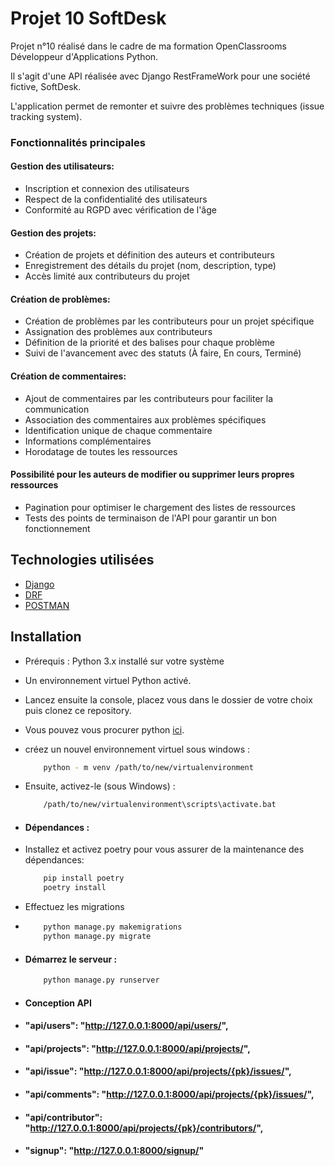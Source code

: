 # Projet 10 SoftDesk

Projet n°10 réalisé dans le cadre de ma formation OpenClassrooms Développeur d'Applications Python.

Il s'agit d'une API réalisée avec Django RestFrameWork pour une société fictive, SoftDesk.

L'application permet de remonter et suivre des problèmes techniques (issue tracking system).

### Fonctionnalités principales

#### Gestion des utilisateurs:

* Inscription et connexion des utilisateurs
* Respect de la confidentialité des utilisateurs
* Conformité au RGPD avec vérification de l'âge

#### Gestion des projets:

* Création de projets et définition des auteurs et contributeurs
* Enregistrement des détails du projet (nom, description, type)
* Accès limité aux contributeurs du projet

#### Création de problèmes:

* Création de problèmes par les contributeurs pour un projet spécifique
* Assignation des problèmes aux contributeurs
* Définition de la priorité et des balises pour chaque problème
* Suivi de l'avancement avec des statuts (À faire, En cours, Terminé)

#### Création de commentaires:

* Ajout de commentaires par les contributeurs pour faciliter la communication
* Association des commentaires aux problèmes spécifiques
* Identification unique de chaque commentaire
* Informations complémentaires
* Horodatage de toutes les ressources

#### Possibilité pour les auteurs de modifier ou supprimer leurs propres ressources

* Pagination pour optimiser le chargement des listes de ressources
* Tests des points de terminaison de l'API pour garantir un bon fonctionnement

## Technologies utilisées
* [Django](https://www.djangoproject.com/)
* [DRF](https://wwww.django-rest-framework.org/)
* [POSTMAN](https://www.postman.com/)

## Installation
* Prérequis : Python 3.x installé sur votre système
* Un environnement virtuel Python activé.

* Lancez ensuite la console, placez vous dans le dossier de votre choix puis clonez ce repository.
* Vous pouvez vous procurer python [ici](https://www.python.org").
* créez un nouvel environnement virtuel sous windows :
    ```bash
        python - m venv /path/to/new/virtualenvironment
     ```
* Ensuite, activez-le (sous Windows) :
    ```bash
        /path/to/new/virtualenvironment\scripts\activate.bat
    ```

* #### Dépendances :
 * Installez et activez poetry pour vous assurer de la maintenance des dépendances:

    ```bash
        pip install poetry
        poetry install
    ```
* Effectuez les migrations
* 
   ```bash
       python manage.py makemigrations
       python manage.py migrate
   ```

* #### Démarrez le serveur :
    ```bash
        python manage.py runserver
    ```
* #### Conception API

* #### "api/users": "http://127.0.0.1:8000/api/users/",
* #### "api/projects": "http://127.0.0.1:8000/api/projects/",
* #### "api/issue": "http://127.0.0.1:8000/api/projects/{pk}/issues/",
* #### "api/comments": "http://127.0.0.1:8000/api/projects/{pk}/issues/",
* #### "api/contributor": "http://127.0.0.1:8000/api/projects/{pk}/contributors/",
* #### "signup": "http://127.0.0.1:8000/signup/"
